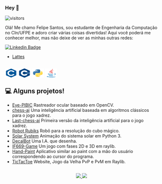 ### Hey 👋

![visitors](https://visitor-badge.glitch.me/badge?page_id=SageScroll18144=SageScroll18144)

Olá! Me chamo Felipe Santos, sou estudante de Engenharia da Computação no CIn/UFPE e adoro criar várias coisas divertidas! Aqui você poderá me conhecer melhor, mas não deixe de ver as minhas outras redes:


[![Linkedin Badge](https://img.shields.io/badge/-LinkedIn-blue?style=flat-square&logo=Linkedin&logoColor=white)](https://www.linkedin.com/in/felipe-santos-15aa4624a/) 

- [Lattes](http://lattes.cnpq.br/3482951549554510)
 
<div>
<div style="display: inline_block"><br>
  <img align="center" alt="C" height="30" width="40" src="https://raw.githubusercontent.com/devicons/devicon/master/icons/c/c-plain.svg">
  <img align="center" alt="Cplusplus" height="30" width="40" src="https://raw.githubusercontent.com/devicons/devicon/master/icons/cplusplus/cplusplus-plain.svg">
  <img align="center" alt="Python" height="30" width="40" src="https://raw.githubusercontent.com/devicons/devicon/master/icons/python/python-original.svg">
  <img align="center" alt="Java" height="30" width="40" src="https://raw.githubusercontent.com/devicons/devicon/master/icons/java/java-original.svg">

</div>

 ##
 
 ## 💻 Alguns projetos!

* [Eye-PIBIC](https://github.com/SageScroll18144/Eye-PIBIC) Rastreador ocular baseado em OpenCV.
* [chess-ai](https://github.com/lightTuring/chess-ai) Uma inteligência artificial baseada em algoritmos clássicos para o jogo xadrez.
* [Last-chess-ai](https://github.com/SageScroll18144/Last-chess-ai) Primeira versão da inteligência artificial para o jogo xadrez.
* [Robot Rubiks](https://github.com/SageScroll18144/Robot_Rubiks) Robô para a resolução do cubo mágico.
* [Solar System](https://github.com/SageScroll18144/Solar-System) Animação do sistema solar em Python 3.
* [DecalBot](https://github.com/SageScroll18144/DecalBot) Uma I.A. que desenha.
* [IF669-Game](https://github.com/SageScroll18144/IF669-Game) Um jogo com fases 2D e 3D em raylib.
* [Hand-Paint](https://github.com/SageScroll18144/Hand-Paint) Aplicativo similar ao paint com a mão do usuário correspondendo ao cursor do programa.
* [TicTacToe](https://github.com/SageScroll18144/TicTacToe) Website, Jogo da Velha PvP e PvM em Raylib.
 ##
 
 <div align="center">
  <a href="https://github.com/SageScroll18144">
  <img height="200em" src="https://github-readme-stats.vercel.app/api?username=sagescroll18144&show_icons=true&theme=dark&include_all_commits=true&count_private=true"/>
  <img height="200em" src="https://github-readme-stats.vercel.app/api/top-langs/?username=sagescroll18144&layout=compact&langs_count=7&theme=dark"/>    
</div>

